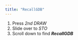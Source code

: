 ```yaml
---
title: "RecallGDB"
---
```


1. Press *2nd DRAW*
2. Slide over to *STO*
3. Scroll down to find ***RecallGDB***
